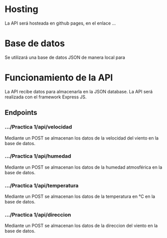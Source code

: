 # Hosting 
La API será hosteada en github pages, en el enlace ...

# Base de datos
Se utilizará una base de datos JSON de manera local para

# Funcionamiento de la API
La API recibe datos para almacenarla en la JSON database. La API será realizada con el framework Express JS.

## Endpoints

### .../Practica 1/api/velocidad
Mediante un POST se almacenan los datos de la velocidad del viento en la base de datos.

### .../Practica 1/api/humedad
Mediante un POST se almacenan los datos de la humedad atmosférica en la base de datos.

### .../Practica 1/api/temperatura
Mediante un POST se almacenan los datos de la temperatura en °C en la base de datos.

### .../Practica 1/api/direccion
Mediante un POST se almacenan los datos de la direccion del viento en la base de datos.
